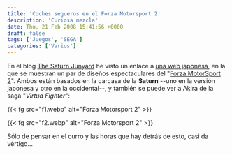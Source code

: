 ```yaml
---
title: 'Coches segueros en el Forza Motorsport 2'
description: 'Curiosa mezcla'
date: Thu, 21 Feb 2008 15:41:56 +0000
draft: false
tags: ['Juegos', 'SEGA']
categories: ['Varios']
---
```


En el blog [The Saturn Junyard](http://thesaturnjunkyard.blogspot.com/2008/02/ladies-and-gentlemen-start-your-engines.html) he visto un enlace a [una web japonesa](http://forza2.psumega.net/vf01.html), en la que se muestran un par de diseños espectaculares del "[Forza MotorSport 2](/forza-motosport-2-el-nuevo-hit-de-xbox-360/)". Ambos están basados en la carcasa de la **Saturn** --uno en la versión japonesa y otro en la occidental--, y también se puede ver a Akira de la saga "_Virtua Fighter_":

{{< fg src="f1.webp" alt="Forza Motorsport 2" >}}

{{< fg src="f2.webp" alt="Forza Motorsport 2" >}}

Sólo de pensar en el curro y las horas que hay detrás de esto, casi da vértigo...